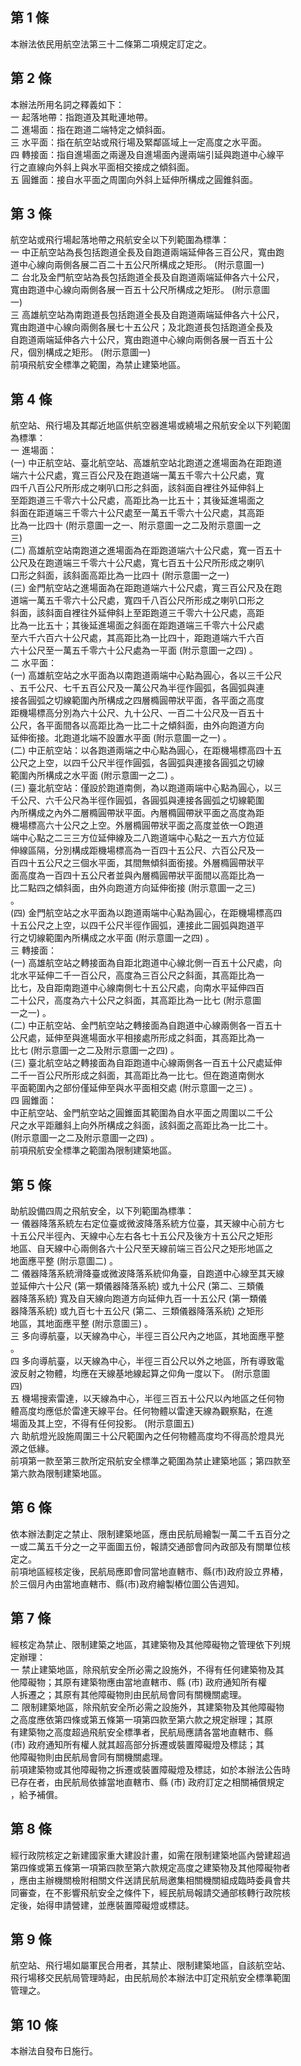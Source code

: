 第 1 條
-------
本辦法依民用航空法第三十二條第二項規定訂定之。

第 2 條
-------
本辦法所用名詞之釋義如下：  
一  起落地帶：指跑道及其毗連地帶。  
二  進場面：指在跑道二端特定之傾斜面。  
三  水平面：指在航空站或飛行場及緊鄰區域上一定高度之水平面。  
四  轉接面：指自進場面之兩邊及自進場面內邊兩端引延與跑道中心線平  
    行之直線向外斜上與水平面相交接成之傾斜面。  
五  圓錐面：接自水平面之周圍向外斜上延伸所構成之圓錐斜面。

第 3 條
-------
航空站或飛行場起落地帶之飛航安全以下列範圍為標準：  
一  中正航空站為長包括跑道全長及自跑道兩端延伸各三百公尺，寬由跑  
    道中心線向兩側各展二百二十五公尺所構成之矩形。 (附示意圖一)  
二  台北及金門航空站為長包括跑道全長及自跑道兩端延伸各六十公尺，  
    寬由跑道中心線向兩側各展一百五十公尺所構成之矩形。 (附示意圖  
    一)  
三  高雄航空站為南跑道長包括跑道全長及自跑道兩端延伸各六十公尺，  
    寬由跑道中心線向兩側各展七十五公尺；及北跑道長包括跑道全長及  
    自跑道兩端延伸各六十公尺，寬由跑道中心線向兩側各展一百五十公  
    尺，個別構成之矩形。 (附示意圖一)  
前項飛航安全標準之範圍，為禁止建築地區。

第 4 條
-------
航空站、飛行場及其鄰近地區供航空器進場或繞場之飛航安全以下列範圍  
為標準：  
一  進場面：  
 (一) 中正航空站、臺北航空站、高雄航空站北跑道之進場面為在距跑道  
      端六十公尺處，寬三百公尺及在跑道端一萬五千零六十公尺處，寬  
      四千八百公尺所形成之喇叭口形之斜面，該斜面自裡往外延伸斜上  
      至距跑道三千零六十公尺處，高距比為一比五十；其後延進場面之  
      斜面在距道端三千零六十公尺處至一萬五千零六十公尺處，其高距  
      比為一比四十 (附示意圖一之一、附示意圖一之二及附示意圖一之  
      三)  
 (二) 高雄航空站南跑道之進場面為在距跑道端六十公尺處，寬一百五十  
      公尺及在跑道端三千零六十公尺處，寬七百五十公尺所形成之喇叭  
      口形之斜面，該斜面高距比為一比四十 (附示意圖一之一)  
 (三) 金門航空站之進場面為在距跑道端六十公尺處，寬三百公尺及在跑  
      道端一萬五千零六十公尺處，寬四千八百公尺所形成之喇叭口形之  
      斜面，該斜面自裡往外延伸斜上至距跑道三千零六十公尺處，高距  
      比為一比五十；其後延進場面之斜面在距跑道端三千零六十公尺處  
      至六千六百六十公尺處，其高距比為一比四十，距跑道端六千六百  
      六十公尺至一萬五千零六十公尺處為一平面 (附示意圖一之四) 。  
二  水平面：  
 (一) 高雄航空站之水平面為以南跑道兩端中心點為圓心，各以三千公尺  
      、五千公尺、七千五百公尺及一萬公尺為半徑作圓弧，各圓弧與連  
      接各圓弧之切線範圍內所構成之四層橢圓帶狀平面，各平面之高度  
      距機場標高分別為六十公尺、九十公尺、一百二十公尺及一百五十  
      公尺，各平面間各以高距比為一比二十之傾斜面，由外向跑道方向  
      延伸銜接。北跑道北端不設置水平面 (附示意圖一之一) 。  
 (二) 中正航空站：以各跑道兩端之中心點為圓心，在距機場標高四十五  
      公尺之上空，以四千公尺半徑作圓弧，各圓弧與連接各圓弧之切線  
      範圍內所構成之水平面 (附示意圖一之二) 。  
 (三) 臺北航空站：僅設於跑道南側，為以跑道兩端中心點為圓心，以三  
      千公尺、六千公尺為半徑作圓弧，各圓弧與連接各圓弧之切線範圍  
      內所構成之內外二層橢圓帶狀平面。內層橢圓帶狀平面之高度為距  
      機場標高六十公尺之上空。外層橢圓帶狀平面之高度並依一○跑道  
      端中心點之二三三方位延伸線及二八跑道端中心點之一五六方位延  
      伸線區隔，分別構成距機場標高為一百四十五公尺、六百公尺及一  
      百四十五公尺之三個水平面，其間無傾斜面銜接。外層橢圓帶狀平  
      面高度為一百四十五公尺者並與內層橢圓帶狀平面間以高距比為一  
      比二點四之傾斜面，由外向跑道方向延伸銜接 (附示意圖一之三)  
      。  
 (四) 金門航空站之水平面為以跑道兩端中心點為圓心，在距機場標高四  
      十五公尺之上空，以四千公尺半徑作圓弧，連接此二圓弧與跑道平  
      行之切線範圍內所構成之水平面 (附示意圖一之四) 。  
三  轉接面：  
 (一) 高雄航空站之轉接面為自距北跑道中心線北側一百五十公尺處，向  
      北水平延伸二千一百公尺，高度為三百公尺之斜面，其高距比為一  
      比七，及自距南跑道中心線南側七十五公尺處，向南水平延伸四百  
      二十公尺，高度為六十公尺之斜面，其高距比為一比七 (附示意圖  
      一之一) 。  
 (二) 中正航空站、金門航空站之轉接面為自跑道中心線兩側各一百五十  
      公尺處，延伸至與進場面水平相接處所形成之斜面，其高距比為一  
      比七 (附示意圖一之二及附示意圖一之四) 。  
 (三) 臺北航空站之轉接面為自距跑道中心線兩側各一百五十公尺處延伸  
      二千一百公尺所形成之斜面，其高距比為一比七。但在跑道南側水  
      平面範圍內之部份僅延伸至與水平面相交處 (附示意圖一之三) 。  
四  圓錐面：  
    中正航空站、金門航空站之圓錐面其範圍為自水平面之周圍以二千公  
    尺之水平距離斜上向外所構成之斜面，該斜面之高距比為一比二十。  
     (附示意圖一之二及附示意圖一之四) 。  
    前項飛航安全標準之範圍為限制建築地區。

第 5 條
-------
助航設備四周之飛航安全，以下列範圍為標準：  
一  儀器降落系統左右定位臺或微波降落系統方位臺，其天線中心前方七  
    十五公尺半徑內、天線中心左右各七十五公尺及後方十五公尺之矩形  
    地區、自天線中心兩側各六十公尺至天線前端三百公尺之矩形地區之  
    地面應平整 (附示意圖二) 。  
二  儀器降落系統滑降臺或微波降落系統仰角臺，自跑道中心線至其天線  
    並延伸六十公尺 (第一類儀器降落系統) 或九十公尺 (第二、三類儀  
    器降落系統) 寬及自天線向跑道方向延伸九百一十五公尺 (第一類儀  
    器降落系統) 或九百七十五公尺 (第二、三類儀器降落系統) 之矩形  
    地區，其地面應平整 (附示意圖三) 。  
三  多向導航臺，以天線為中心，半徑三百公尺內之地區，其地面應平整  
    。  
四  多向導航臺，以天線為中心，半徑三百公尺以外之地區，所有導致電  
    波反射之物體，均應在天線基地線起算之仰角一度以下。 (附示意圖  
    四)  
五  機場搜索雷達，以天線為中心，半徑三百五十公尺以內地區之任何物  
    體高度均應低於雷達天線平台。任何物體以雷達天線為觀察點，在進  
    場面及其上空，不得有任何投影。 (附示意圖五)  
六  助航燈光設施周圍三十公尺範圍內之任何物體高度均不得高於燈具光  
    源之低緣。  
前項第一款至第三款所定飛航安全標準之範圍為禁止建築地區；第四款至  
第六款為限制建築地區。

第 6 條
-------
依本辦法劃定之禁止、限制建築地區，應由民航局繪製一萬二千五百分之  
一或二萬五千分之一之平面圖五份，報請交通部會同內政部及有關單位核  
定之。  
前項地區經核定後，民航局應即會同當地直轄市、縣(市)政府設立界樁，  
於三個月內由當地直轄市、縣(市)政府繪製樁位圖公告週知。

第 7 條
-------
經核定為禁止、限制建築之地區，其建築物及其他障礙物之管理依下列規  
定辦理：  
一  禁止建築地區，除飛航安全所必需之設施外，不得有任何建築物及其  
    他障礙物；其原有建築物應由當地直轄市、縣 (市) 政府通知所有權  
    人拆遷之；其原有其他障礙物則由民航局會同有關機關處理。  
二  限制建築地區，除飛航安全所必需之設施外，其建築物及其他障礙物  
    之高度應依第四條或第五條第一項第四款至第六款之規定辦理；其原  
    有建築物之高度超過飛航安全標準者，民航局應請各當地直轄市、縣  
     (市) 政府通知所有權人就其超高部分拆遷或裝置障礙燈及標誌；其  
    他障礙物則由民航局會同有關機關處理。  
前項建築物或其他障礙物之拆遷或裝置障礙燈及標誌，如於本辦法公告時  
已存在者，由民航局依據當地直轄市、縣 (市) 政府訂定之相關補償規定  
，給予補償。

第 8 條
-------
經行政院核定之新建國家重大建設計畫，如需在限制建築地區內營建超過  
第四條或第五條第一項第四款至第六款規定高度之建築物及其他障礙物者  
，應由主辦機關檢附相關文件送請民航局邀集相關機關組成臨時委員會共  
同審查，在不影響飛航安全之條件下，經民航局報請交通部核轉行政院核  
定後，始得申請營建，並應裝置障礙燈或標誌。

第 9 條
-------
航空站、飛行場如屬軍民合用者，其禁止、限制建築地區，自該航空站、  
飛行場移交民航局管理時起，由民航局於本辦法中訂定飛航安全標準範圍  
管理之。

第 10 條
--------
本辦法自發布日施行。

